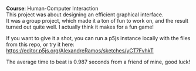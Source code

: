 **Course**: Human-Computer Interaction\
This project was about designing an efficient graphical interface.\
It was a group project, which made it a ton of fun to work on, and the result turned out quite well. I actually think it makes for a fun game!

If you want to give it a shot, you can run a p5js instance locally with the files from this repo, or try it here:\
https://editor.p5js.org/AlexandreRamos/sketches/yCT7FvhkT

The average time to beat is 0.987 seconds from a friend of mine, good luck!

